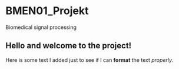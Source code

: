 # BMEN01_Projekt
Biomedical signal processing

## Hello and welcome to the project!
Here is some text I added just to see if I can __format__ the text *properly*.
